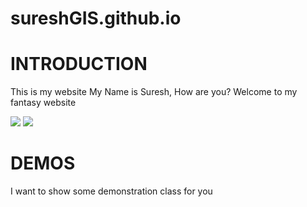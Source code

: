 # sureshGIS.github.io

# INTRODUCTION

This is my website
My Name is Suresh, How are you? Welcome to my fantasy website

![](https://media.tenor.com/QS7Mm3z76CsAAAAM/cat-meme.gif)
![]([https://static.pepy.tech/badge/geemap](https://i.imgur.com/9OOSpDm.png))


# DEMOS
I want to show some demonstration class for you
